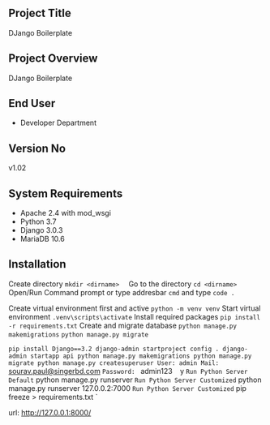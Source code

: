 
## Project Title
DJango Boilerplate

## Project Overview
DJango Boilerplate

## End User
* Developer Department

## Version No
v1.02

## System Requirements
* Apache 2.4 with mod_wsgi
* Python 3.7
* Django 3.0.3
* MariaDB 10.6

## Installation
Create directory
`
mkdir <dirname>  
`
Go to the directory
`
cd <dirname> 
`
Open/Run Command prompt or type addresbar `cmd` and type 
`
code .
`

Create virtual environment first and active
`
python -m venv venv
`
Start virtual environment
`
.venv\scripts\activate
`
Install required packages
`
pip install -r requirements.txt
`
Create and migrate database
`
python manage.py makemigrations
`
`
python manage.py migrate
`


`
pip install Django==3.2
django-admin startproject config .
django-admin startapp api
python manage.py makemigrations
python manage.py migrate
python manage.py createsuperuser
User: admin
Mail: 
`
sourav.paul@singerbd.com
`
Password: 
`
admin123
`
`
y
`
Run Python Server Default
`
python manage.py runserver
`
Run Python Server Customized
`
python manage.py runserver 127.0.0.2:7000 
`
Run Python Server Customized
`
pip freeze > requirements.txt
`

url: http://127.0.0.1:8000/